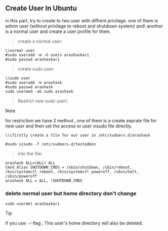 ## Create User In Ubuntu
in this part, try to create to two user with diffrent privilage. one of them is admin user (without privilage to reboot and shutdown system) and\ another is a normal user and create a user profile for them.

> create a normal user:
```
\\normal user
#sudo useradd -m -G users arashaskari
#sudo passwd arashaskari

```

> create sudo user:

```
\\sudo user
#sudo useradd -m arashask
#sudo passwd arashask
sudo usermod -aG sudo arashask
```

> Restrict new sudo user\

>[!NOTE]
> for restriction we have 2 method , one of them is a create seprate file for new user and then set the access or user visudo file directly.

```
\\\firstly create a file for our user in /etc/sudoers.d/arashask

#sudo visudo -f /etc/sudoers.d/testadmin
```

> into the file:
```
arashask ALL=(ALL) ALL
Cmnd_Alias SHUTDOWN_CMDS = /sbin/shutdown, /sbin/reboot, /bin/systemctl reboot, /bin/systemctl poweroff, /sbin/halt, /sbin/poweroff
arashask ALL = ALL, !SHUTDOWN_CMDS
```

### delete normal user but home directory don't change
```
sudo userdel arashaskari
```

>[!TIP]
> if you use `-r` flag , This user's home directory will also be deleted.
